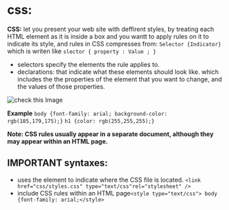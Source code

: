 # css:
**CSS:** let you present your web site with deffirent styles, by treating each HTML element as it is inside a box and you wantt to apply rules on it to indicate its style, and rules in CSS compresses from: 
``` Selector {Indicator} ``` which is writen like ``` slector { property : Value ; } ``` 
 * selectors specify the elements the rule applies to.
 * declarations: that indicate what these elements should look like. which includes the the properties of the element that you want to change, and the values of those properties.



![check this Image](CSS-parts.png)


**Example**
``` body {font-family: arial; background-color: rgb(185,179,175);} ```
```h1 {color: rgb(255,255,255);} ```



**Note: CSS rules usually appear in a separate document, although they may appear within an HTML page.**

## IMPORTANT syntaxes: 
- uses the <link> element to indicate where the CSS file is located. ``` <link href="css/styles.css" type="text/css"rel="stylesheet" /> ```
-  include CSS rules within an HTML page```<style type="text/css"> body {font-family: arial;</style>``` 